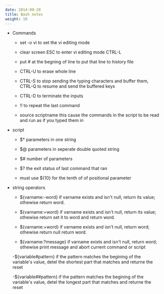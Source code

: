 ```yaml
---
date: 2014-09-28
title: Bash notes
weight: 10
---
```



- Commands

    - set -o vi to set the vi editing mode

    - clear screen
        ESC to enter vi editing mode
        CTRL-L
    - put # at the begning of line to put that line to history file

    - CTRL-U to erase whole line

    - CTRL-S to stop sending the typing characters and buffer them, CTRL-Q to resume and send the
      buffered keys

    - CTRL-D to terminate the inputs

    - !! to repeat the last command

    - source scriptname
      this cause the commands in the script to be read and run as if you typed them in

- script
    - $*  parameters in one string
    - $@  parameters in seperate double quoted string
    - $#  number of parameters
    - $? the exit status of last command that ran

    - must use ${10} for the tenth of of positional parameter

- string operators

    - ${varname:-word}
        if varname exists and isn't null, return its value; othewise return word.

    - ${varname:=word}
        if varname exists and isn't null, return its value; othewise return set it to word and
        return word.

    - ${varname:+word}
        if varname exists and isn't null, return word; othewise return null
        return word.

    - ${varname:?message}
        if varname exists and isn't null, return word; othewise print message and abort current
        command or script

    -${variable#pattern}
        if the pattern matches the begining of the variable's value, detel the shortest part that
        matches and returne the reset     

    -${variable##pattern}
        if the pattern matches the begining of the variable's value, detel the longest part that
        matches and returne the reset     
